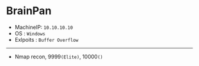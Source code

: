 # BrainPan

- MachineIP: `10.10.10.10`
- OS       : `Windows`
- Exlpoits : `Buffer Overflow`

***

- Nmap recon, 9999`(Elite)`, 10000`()`